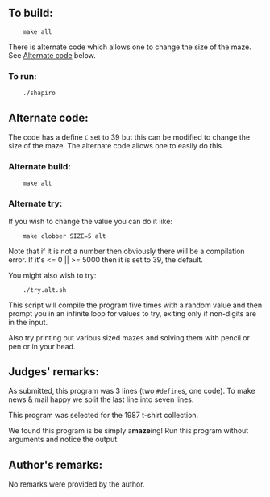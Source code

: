 ## To build:

``` <!---sh-->
    make all
```

There is alternate code which allows one to change the size of the maze. See
[Alternate code](#alternate-code) below.


### To run:

``` <!---sh-->
    ./shapiro
```


## Alternate code:

The code has a define `C` set to 39 but this can be modified to change the size
of the maze. The alternate code allows one to easily do this.


### Alternate build:

``` <!---sh-->
    make alt
```


### Alternate try:

If you wish to change the value you can do it like:

``` <!---sh-->
    make clobber SIZE=5 alt
```

Note that if it is not a number then obviously there will be a compilation
error. If it's <= 0 || >= 5000 then it is set to 39, the default.

You might also wish to try:

``` <!---sh-->
    ./try.alt.sh
```

This script will compile the program five times with a random value and then
prompt you in an infinite loop for values to try, exiting only if non-digits are
in the input.

Also try printing out various sized mazes and solving them with pencil or pen or
in your head.


## Judges' remarks:

As submitted, this program was 3 lines (two `#define`s, one code).
To make news & mail happy we split the last line into seven lines.

This program was selected for the 1987 t-shirt collection.

We found this program is be simply a**maze**ing! Run this program without
arguments and notice the output.


## Author's remarks:

No remarks were provided by the author.


<!--

    Copyright © 1984-2024 by Landon Curt Noll. All Rights Reserved.

    You are free to share and adapt this file under the terms of this license:

	Creative Commons Attribution-ShareAlike 4.0 International (CC BY-SA 4.0)

    For more information, see:

	https://creativecommons.org/licenses/by-sa/4.0/

-->
